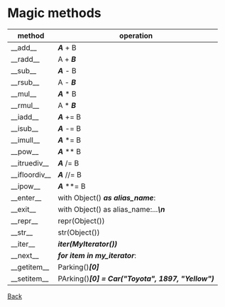 # Magic methods

 method | operation
--------|-------------
\_\_add__ | __*A*__ + B
\_\_radd__ | A + __*B*__
\_\_sub__ | __*A*__ - B
\_\_rsub__ | A - __*B*__
\_\_mul__ | __*A*__ * B
\_\_rmul__ | A * __*B*__
\_\_iadd__ | __*A*__ += B
\_\_isub__ | __*A*__ -= B
\_\_imull__ | __*A*__ *= B
\_\_pow__ | __*A*__ ** B
\_\_itruediv__ | __*A*__ /= B
\_\_ifloordiv__ | __*A*__ //= B
\_\_ipow__ | __*A*__ **= B
\_\_enter__ | with Object() __*as alias_name*__:
\_\_exit__ | with Object() as alias_name:...__*\n*__
\_\_repr__ | repr(Object())
\_\_str__ | str(Object())
\_\_iter\_\_ | __*iter(MyIterator())*__
\_\_next\_\_ | __*for item in my_iterator*__:
\_\_getitem\_\_ | Parking()*__[0]__*
\_\_setitem\_\_ | PArking()*__[0] = Car("Toyota", 1897, "Yellow")__*

[Back](../README.md)